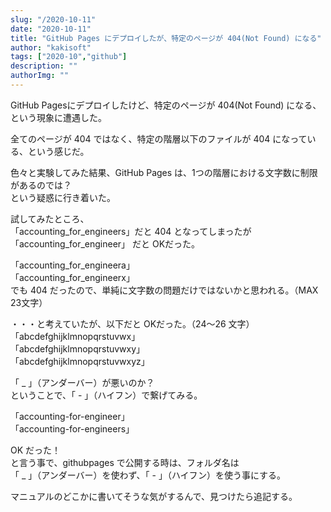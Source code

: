 ```yaml
---
slug: "/2020-10-11"
date: "2020-10-11"
title: "GitHub Pages にデプロイしたが、特定のページが 404(Not Found) になる"
author: "kakisoft"
tags: ["2020-10","github"]
description: ""
authorImg: ""
---
```


GitHub Pagesにデプロイしたけど、特定のページが 404(Not Found) になる、という現象に遭遇した。  

全てのページが 404 ではなく、特定の階層以下のファイルが 404 になっている、という感じだ。  

色々と実験してみた結果、GitHub Pages は、1つの階層における文字数に制限があるのでは？  
という疑惑に行き着いた。  

試してみたところ、  
「accounting_for_engineers」だと 404 となってしまったが  
「accounting_for_engineer」 だと OKだった。  

「accounting_for_engineera」  
「accounting_for_engineerx」  
でも 404 だったので、単純に文字数の問題だけではないかと思われる。（MAX 23文字）  

・・・と考えていたが、以下だと OKだった。（24～26 文字）  
「abcdefghijklmnopqrstuvwx」  
「abcdefghijklmnopqrstuvwxy」  
「abcdefghijklmnopqrstuvwxyz」  

「 _ 」（アンダーバー）が悪いのか？  
ということで、「 - 」（ハイフン）で繋げてみる。  

「accounting-for-engineer」  
「accounting-for-engineers」  

OK だった！  
と言う事で、githubpages で公開する時は、フォルダ名は  
「 _ 」（アンダーバー）を使わず、「 - 」（ハイフン）を使う事にする。  

マニュアルのどこかに書いてそうな気がするんで、見つけたら追記する。  






